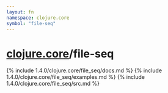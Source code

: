 ```yaml
---
layout: fn
namespace: clojure.core
symbol: "file-seq"
---
```


# [clojure.core](../)/file-seq

{% include 1.4.0/clojure.core/file_seq/docs.md %}
{% include 1.4.0/clojure.core/file_seq/examples.md %}
{% include 1.4.0/clojure.core/file_seq/src.md %}

